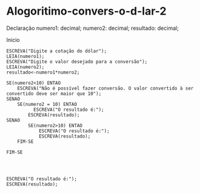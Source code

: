 # Alogoritimo-convers-o-d-lar-2

Declaração
	numero1: decimal;
	numero2: decimal;
	resultado: decimal;

Inicio

	ESCREVA("Digite a cotação do dólar");
	LEIA(numero1);
	ESCREVA("Digite o valor desejado para a conversão");
	LEIA(numero2);
	resultado<-numero1*numero2;
	
	SE(numero2<10) ENTAO
		ESCREVA("Não é possível fazer conversão. O valor convertido à ser convertido deve ser maior que 10");
	SENAO
	  	SE(numero2 = 10) ENTAO
			  ESCREVA("O resultado é:");
		  	ESCREVA(resultado);
	SENAO
	    	SE(numero2>10) ENTAO
			    ESCREVA("O resultado é:");
		    	ESCREVA(resultado);
		FIM-SE
		
	FIM-SE

	
	
	
	ESCREVA("O resultado é:");
	ESCREVA(resultado);
